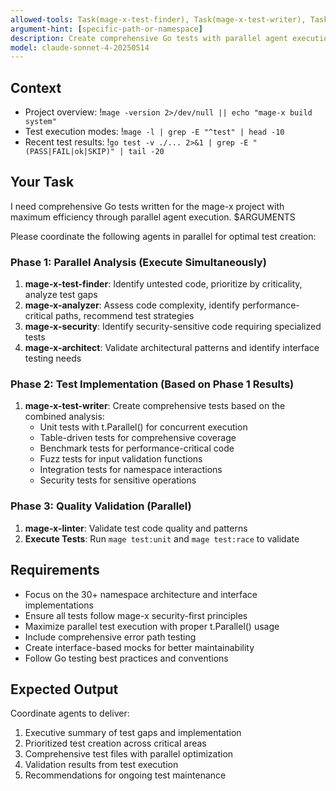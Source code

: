 ```yaml
---
allowed-tools: Task(mage-x-test-finder), Task(mage-x-test-writer), Task(mage-x-analyzer), Task(mage-x-security), Task(mage-x-linter), Task(mage-x-architect), Bash(mage test:*), Bash(go test:*), Read, Write, MultiEdit, Grep, Glob, LS
argument-hint: [specific-path-or-namespace]
description: Create comprehensive Go tests with parallel agent execution
model: claude-sonnet-4-20250514
---
```


## Context
- Project overview: !`mage -version 2>/dev/null || echo "mage-x build system"`
- Test execution modes: !`mage -l | grep -E "^test" | head -10`
- Recent test results: !`go test -v ./... 2>&1 | grep -E "(PASS|FAIL|ok|SKIP)" | tail -20`

## Your Task

I need comprehensive Go tests written for the mage-x project with maximum efficiency through parallel agent execution. $ARGUMENTS

Please coordinate the following agents in parallel for optimal test creation:

### Phase 1: Parallel Analysis (Execute Simultaneously)
1. **mage-x-test-finder**: Identify untested code, prioritize by criticality, analyze test gaps
2. **mage-x-analyzer**: Assess code complexity, identify performance-critical paths, recommend test strategies
3. **mage-x-security**: Identify security-sensitive code requiring specialized tests
4. **mage-x-architect**: Validate architectural patterns and identify interface testing needs

### Phase 2: Test Implementation (Based on Phase 1 Results)
1. **mage-x-test-writer**: Create comprehensive tests based on the combined analysis:
   - Unit tests with t.Parallel() for concurrent execution
   - Table-driven tests for comprehensive coverage
   - Benchmark tests for performance-critical code
   - Fuzz tests for input validation functions
   - Integration tests for namespace interactions
   - Security tests for sensitive operations

### Phase 3: Quality Validation (Parallel)
1. **mage-x-linter**: Validate test code quality and patterns
2. **Execute Tests**: Run `mage test:unit` and `mage test:race` to validate

## Requirements
- Focus on the 30+ namespace architecture and interface implementations
- Ensure all tests follow mage-x security-first principles
- Maximize parallel test execution with proper t.Parallel() usage
- Include comprehensive error path testing
- Create interface-based mocks for better maintainability
- Follow Go testing best practices and conventions

## Expected Output
Coordinate agents to deliver:
1. Executive summary of test gaps and implementation
2. Prioritized test creation across critical areas
3. Comprehensive test files with parallel optimization
4. Validation results from test execution
5. Recommendations for ongoing test maintenance
